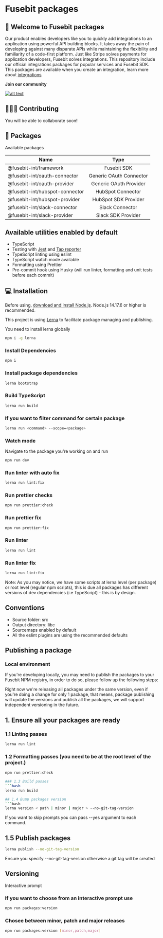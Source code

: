 # Fusebit packages
## 👋 Welcome to Fusebit packages

Our product enables developers like you to quickly add integrations to an application using powerful API building blocks. It takes away the pain of developing against many disparate APIs while maintaining the flexibility and familiarity of a code-first platform. Just like Stripe solves payments for application developers, Fusebit solves integrations.
This repository include our official integrations packages for popular services and Fusebit SDK.
This packages are available when you create an integration, learn more about 
[integrations](https://developer.fusebit.io/docs)


**Join our community**

<a target="_blank" href="https://fusebitio.slack.com">![alt text](https://img.shields.io/badge/Slack-4A154B?style=for-the-badge&logo=slack&logoColor=white "Slack logo")</a>

## 🧑‍🤝‍🧑 Contributing

You will be able to collaborate soon!

## 🧰 Packages

Available packages

| Name         |          Type           |
| ------------ | :---------------------: |
| @fusebit-int/framework        |         Fusebit SDK         |
| @fusebit-int/oauth-connector   | Generic OAuth Connector |
| @fusebit-int/oauth-provider      |   Generic OAuth Provider   |
| @fusebit-int/hubspot-connector |   HubSpot Connector   |
| @fusebit-int/hubspot-provider     |   HubSpot SDK Provider          |
| @fusebit-int/slack-connector      |   Slack Connector   |
| @fusebit-int/slack-provider      |    Slack SDK Provider   |


## Available utilities enabled by default

- TypeScript
- Testing with [Jest](https://jestjs.io/) and [Tap reporter](https://www.npmjs.com/package/jest-tap-reporter)
- TypeScript linting using eslint
- TypeScript watch mode available
- Formatting using Prettier
- Pre-commit hook using Husky (will run linter, formatting and unit tests before each commit)

## 💻 Installation

Before using, [download and install Node.js](https://nodejs.org/en/download/).
Node.js 14.17.6 or higher is recommended.

This project is using [Lerna](https://github.com/lerna/lerna) to facilitate package managing and publishing.

You need to install lerna globally

```bash
npm i -g lerna
```

### Install Dependencies

```bash
npm i
```

### Install package dependencies

```bash
lerna bootstrap
```

### Build TypeScript

```bash
lerna run build
```

### If you want to filter command for certain package

```bash
lerna run <command> --scope=<package>
```

### Watch mode
Navigate to the package you're working on and run

```bash
npm run dev
```

### Run linter with auto fix

```bash
lerna run lint:fix
```

### Run prettier checks

```bash
npm run prettier:check
```

### Run prettier fix

```bash
npm run prettier:fix
```

### Run linter

```bash
lerna run lint
```
### Run linter fix

```bash
lerna run lint:fix
```

Note: As you may notice, we have some scripts at lerna level (per package) or root level (regular npm scripts), this is due all packages has different versions of dev dependencies (i.e TypeScript) - this is by design.

## Conventions

- Source folder: src
- Output directory: libc
- Sourcemaps enabled by default
- All the eslint plugins are using the recommended defaults


## Publishing a package


### Local environment

If you're developing locally, you may need to publish the packages to your Fusebit NPM registry, in order to do so, please follow up the following steps:

Right now we're releasing all packages under the same version, even if you're doing a change for only 1 package, that means, package publishing will update the versions and publish all the packages, we will support independent versioning in the future.

## 1. Ensure all your packages are ready
### 1.1 Linting passes
```bash
lerna run lint
```
### 1.2 Formatting passes (you need to be at the root level of the project.)
```bash
npm run prettier:check

### 1.3 Build passes
```bash
lerna run build

## 1.4 Bump packages version
```bash
lerna version < path | minor | major > --no-git-tag-version
```

If you want to skip prompts you can pass --yes argument to each command.
## 1.5 Publish packages

```bash
lerna publish --no-git-tag-version
```

Ensure you specify --no-git-tag-version otherwise a git tag will be created

## Versioning
Interactive prompt
### If you want to choose from an interactive prompt use

```bash
npm run packages:version
```

### Chosee between minor, patch and major releases

```bash
npm run packages:version [minor,patch,major]
```



